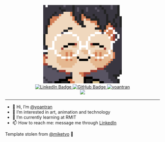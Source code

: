 <div align="center">
    <img src="assets/happy_pfp.png" width="256px" height="256px" />
</div>

<div 
class="sketchfab-embed-wrapper" 
align="center" >
    <a href="https://www.linkedin.com/in/yoantran/">
        <img src="https://img.shields.io/badge/LinkedIn-blue?style=for-the-badge&logo=linkedin&logoColor=white" alt="LinkedIn Badge"/>
    </a>
    <a href="https://github.com/yoantran">
        <img src="https://img.shields.io/badge/GitHub-100000?style=for-the-badge&logo=github&logoColor=white" alt="GitHub Badge"/>
    </a>
    <a href="https://github.com/yoantran">
        <img src="https://komarev.com/ghpvc/?username=yoantran&label=Profile%20views&color=0e75b6&style=for-the-badge" alt="yoantran" />
    </a>
</div>

<div align="center">
<picture>
  <source
    srcset="https://github-readme-stats.vercel.app/api?username=yoantran&show_icons=true&theme=github_dark_dimmed"
    media="(prefers-color-scheme: dark)"
  />
  <source
    srcset="https://github-readme-stats.vercel.app/api?username=yoantran&show_icons=true"
    media="(prefers-color-scheme: light), (prefers-color-scheme: no-preference)"
  />
  <img src="https://github-readme-stats.vercel.app/api?username=yoantran&show_icons=true" />
</picture>
</div>

---

- 👋 Hi, I’m [@yoantran](https://github.com/yoantran)
- 👀 I’m interested in art, animation and technology
- 🌱 I’m currently learning at RMIT
- 📫 How to reach me: message me through [LinkedIn](https://www.linkedin.com/in/yoantran/) 

Template stolen from [@miketvo](https://github.com/miketvo) 🐰

<!--
**yoantran/yoantran** is a ✨ _special_ ✨ repository because its `README.md` (this file) appears on your GitHub profile.
-->
